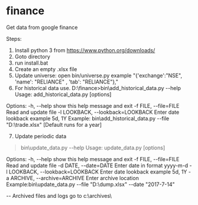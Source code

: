 # finance
Get data from google finance

Steps:
1. Install python 3 from https://www.python.org/downloads/  
2. Goto directory
3. run install.bat
4. Create an empty .xlsx file
5. Update universe: open bin/universe.py example "{'exchange':"NSE",      'name': "RELIANCE" ,      'tab': "RELIANCE"},"
6. For historical data use. 
D:\finance>bin\add_historical_data.py --help
Usage: add_historical_data.py [options]

Options:
  -h, --help            show this help message and exit
  -f FILE, --file=FILE  Read and update file
  -l LOOKBACK, --lookback=LOOKBACK
                        Enter date lookback example 5d, 1Y
Example: bin\add_historical_data.py --file "D:\trade.xlsx" [Default runs for a year]

7. Update periodic data
>bin\update_data.py --help
Usage: update_data.py [options]

Options:
  -h, --help            show this help message and exit
  -f FILE, --file=FILE  Read and update file
  -d DATE, --date=DATE  Enter date in format yyyy-m-d
  -l LOOKBACK, --lookback=LOOKBACK
                        Enter date lookback example 5d, 1Y
  -a ARCHIVE, --archive=ARCHIVE
                        Enter archive location
Example:bin\update_data.py --file "D:\dump.xlsx" --date "2017-7-14"

-- Archived files and logs go to c:\archives\
